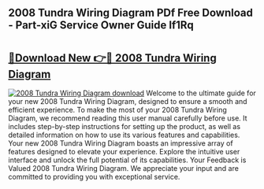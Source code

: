 ## 2008 Tundra Wiring Diagram PDf Free Download - Part-xiG Service Owner Guide lf1Rq

# <h2><a href="http://dfhdv77.blite.top/?on=2008+Tundra+Wiring+Diagram">🔗Download New 👉🔴 2008 Tundra Wiring Diagram</a></h2>

[![2008 Tundra Wiring Diagram download](https://i.imgur.com/lujVjoI.png)](http://dfhdv77.blite.top/?on=2008+Tundra+Wiring+Diagram)
Welcome to the ultimate guide for your new 2008 Tundra Wiring Diagram, designed to ensure a smooth and efficient experience. To make the most of your 2008 Tundra Wiring Diagram, we recommend reading this user manual carefully before use. It includes step-by-step instructions for setting up the product, as well as detailed information on how to use its various features and capabilities. Your new 2008 Tundra Wiring Diagram boasts an impressive array of features designed to elevate your experience. Explore the intuitive user interface and unlock the full potential of its capabilities. Your Feedback is Valued 2008 Tundra Wiring Diagram. We appreciate your input and are committed to providing you with exceptional service.
